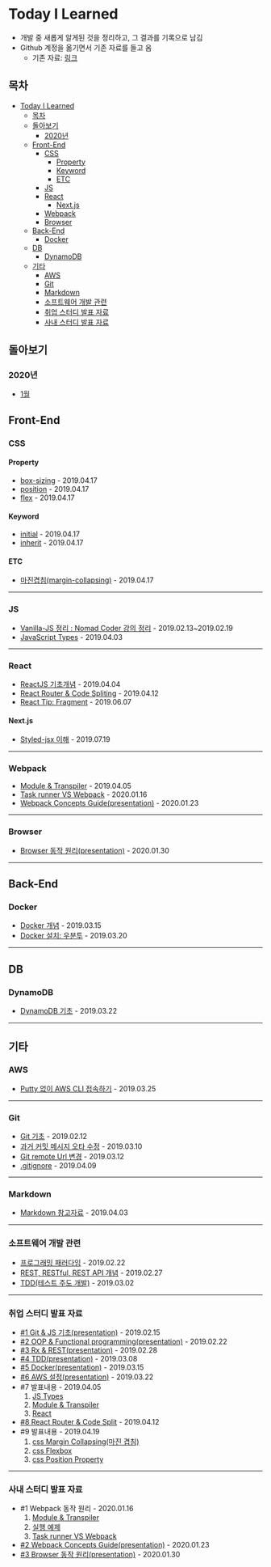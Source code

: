 # Today I Learned

- 개발 중 새롭게 알게된 것을 정리하고, 그 결과를 기록으로 남김
- Github 계정을 옮기면서 기존 자료를 들고 옴
  - 기존 자료: [링크](https://github.com/Teperi/TIL)

## 목차

- [Today I Learned](#today-i-learned)
  - [목차](#%eb%aa%a9%ec%b0%a8)
  - [돌아보기](#%eb%8f%8c%ec%95%84%eb%b3%b4%ea%b8%b0)
    - [2020년](#2020%eb%85%84)
  - [Front-End](#front-end)
    - [CSS](#css)
      - [Property](#property)
      - [Keyword](#keyword)
      - [ETC](#etc)
    - [JS](#js)
    - [React](#react)
      - [Next.js](#nextjs)
    - [Webpack](#webpack)
    - [Browser](#browser)
  - [Back-End](#back-end)
    - [Docker](#docker)
  - [DB](#db)
    - [DynamoDB](#dynamodb)
  - [기타](#%ea%b8%b0%ed%83%80)
    - [AWS](#aws)
    - [Git](#git)
    - [Markdown](#markdown)
    - [소프트웨어 개발 관련](#%ec%86%8c%ed%94%84%ed%8a%b8%ec%9b%a8%ec%96%b4-%ea%b0%9c%eb%b0%9c-%ea%b4%80%eb%a0%a8)
    - [취업 스터디 발표 자료](#%ec%b7%a8%ec%97%85-%ec%8a%a4%ed%84%b0%eb%94%94-%eb%b0%9c%ed%91%9c-%ec%9e%90%eb%a3%8c)
    - [사내 스터디 발표 자료](#%ec%82%ac%eb%82%b4-%ec%8a%a4%ed%84%b0%eb%94%94-%eb%b0%9c%ed%91%9c-%ec%9e%90%eb%a3%8c)

## 돌아보기

### 2020년

- [1월](./retrospect/retrospect_202001.md)

## Front-End

### CSS

#### Property

- [box-sizing](./css/property-box-sizing.md) - 2019.04.17
- [position](./css/property-position.md) - 2019.04.17
- [flex](./css/layout-flexbox.md) - 2019.04.17

#### Keyword

- [initial](./css/keyword-initial.md) - 2019.04.17
- [inherit](./css/keyword-inherit.md) - 2019.04.17

#### ETC

- [마진겹침(margin-collapsing)](./css/margin-collapsing.md) - 2019.04.17

---

### JS

- [Vanilla-JS 정리 : Nomad Coder 강의 정리](./js/vanillajs.md) - 2019.02.13~2019.02.19
- [JavaScript Types](./js/js-types.md) - 2019.04.03

---

### React

- [ReactJS 기초개념](./react/reactjs.md) - 2019.04.04
- [React Router & Code Spliting](./react/router-n-code_split.md) - 2019.04.12
- [React Tip: Fragment](./react/react_fragment.md) - 2019.06.07

#### Next.js

- [Styled-jsx 이해](./nextjs/styled-jsx.md) - 2019.07.19

---

### Webpack

- [Module & Transpiler](./webpack/module-n-transpiler.md) - 2019.04.05
- [Task runner VS Webpack](./webpack/task_runner-vs-webpack.md) - 2020.01.16
- [Webpack Concepts Guide(presentation)](https://docs.google.com/presentation/d/1J1gt_Tav1Fbm8eNaKRC7Nfm81RVjbHSdyQmg5dntHes/edit?usp=sharing) - 2020.01.23

---

### Browser

- [Browser 동작 원리(presentation)](https://docs.google.com/presentation/d/1Ber9cN-bIcNTxYR5wqleJKaA4s5xa9LHP9GC681svUA/edit?usp=sharing) - 2020.01.30

---

## Back-End

### Docker

- [Docker 개념](./docker/docker_basic.md) - 2019.03.15
- [Docker 설치: 우분투](./docker/docker_install.md) - 2019.03.20

---

## DB

### DynamoDB

- [DynamoDB 기초](./aws-dynamo_db/dynamo_db-basic.md) - 2019.03.22

---

## 기타

### AWS

- [Putty 없이 AWS CLI 접속하기](./aws/not_use_putty.md) - 2019.03.25

---

### Git

- [Git 기초](./git/git_basic.md) - 2019.02.12
- [과거 커밋 메시지 오타 수정](./git/git_edit_commit_message.md) - 2019.03.10
- [Git remote Url 변경](./git/git_change_remoteUrl.md) - 2019.03.12
- [.gitignore](./git/git_ignore.md) - 2019.04.09

---

### Markdown

- [Markdown 참고자료](./markdown/markdown_참고자료.md) - 2019.04.03

---

### 소프트웨어 개발 관련

- [프로그래밍 패러다임](./software_development/programming_paradigms.md) - 2019.02.22
- [REST, RESTful, REST API 개념](./software_development/restapi.md) - 2019.02.27
- [TDD(테스트 주도 개발)](./software_development/tdd.md) - 2019.03.02

---

### 취업 스터디 발표 자료

- [#1 Git & JS 기초(presentation)](https://docs.google.com/presentation/d/1OWNY15Z-0dpxEg93CCyosPcU7DLvAyUE71KO8amji90/edit?usp=sharing) - 2019.02.15
- [#2 OOP & Functional programming(presentation)](https://docs.google.com/presentation/d/1uh0rrbVksJTHuuGtwCLijbpQIcspbKk5P7nV8dezVVg/edit?usp=sharing) - 2019.02.22
- [#3 Rx & REST(presentation)](https://docs.google.com/presentation/d/1m1ZbWvHiRUnSsXsCNPb3bnPcgATBlAx9YRvaG1j0aOw/edit?usp=sharing) - 2019.02.28
- [#4 TDD(presentation)](https://docs.google.com/presentation/d/1Wb4nAYMA5QjJBWe9Oi_iofSI0mdzJgqZBYtlHJxzzcI/edit?usp=sharing) - 2019.03.08
- [#5 Docker(presentation)](https://docs.google.com/presentation/d/1bzpcls-5RAxmEIe6IvH04GFB_jHvWT5eGXeFiOjcn_Y/edit?usp=sharing) - 2019.03.15
- [#6 AWS 설정(presentation)](https://docs.google.com/presentation/d/1-yq5N_0ZM69lOBnr5koXF1lL81Ab31NwLE20KiqEP18/edit?usp=sharing) - 2019.03.22
- #7 발표내용 - 2019.04.05
  1. [JS Types](./js/js-types.md)
  2. [Module & Transpiler](./webpack/module-n-transpiler.md)
  3. [React](./react/reactjs.md)
- [#8 React Router & Code Split](./react/router-n-code_split.md) - 2019.04.12
- #9 발표내용 - 2019.04.19
  1. [css Margin Collapsing(마진 겹침)](./css/margin-collapsing.md)
  2. [css Flexbox](./css/layout-flexbox.md)
  3. [css Position Property](./css/property-position.md)

---

### 사내 스터디 발표 자료

- #1 Webpack 동작 원리 - 2020.01.16
  1. [Module & Transpiler](./webpack/module-n-transpiler.md)
  2. [실행 예제](https://github.com/Teperi/webpack_ex)
  3. [Task runner VS Webpack](./webpack/task_runner-vs-webpack.md)
- [#2 Webpack Concepts Guide(presentation)](https://docs.google.com/presentation/d/1J1gt_Tav1Fbm8eNaKRC7Nfm81RVjbHSdyQmg5dntHes/edit?usp=sharing) - 2020.01.23
- [#3 Browser 동작 원리(presentation)](https://docs.google.com/presentation/d/1Ber9cN-bIcNTxYR5wqleJKaA4s5xa9LHP9GC681svUA/edit?usp=sharing) - 2020.01.30
